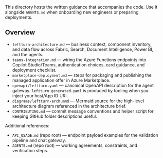 This directory hosts the written guidance that accompanies the code. Use it alongside `AGENTS.md` when onboarding new engineers or preparing deployments.

## Overview

- `leftturn-architecture.md` — business context, component inventory, and data flow across Fabric, Search, Document Intelligence, Power BI, and the agents.
- `teams-integration.md` — wiring the Azure Functions endpoints into Copilot Studio/Teams, authentication choices, card guidance, and deployment checklist.
- `marketplace-deployment.md` — steps for packaging and publishing the managed application offer in Azure Marketplace.
- `openapi/leftturn.yaml` — canonical OpenAPI description for the agent gateway. `leftturn.generated.yaml` is produced by tooling when you inject your host/App ID URI.
- `diagrams/leftturn-arch.mmd` — Mermaid source for the high-level architecture diagram referenced in the architecture brief.
- `CONTRIBUTING.md` — commit message conventions and helper script for keeping GitHub folder descriptions useful.

Additional references:
- `API_USAGE.md` (repo root) — endpoint payload examples for the validation pipeline and chat gateway.
- `AGENTS.md` (repo root) — working agreements, constraints, and verification steps.
